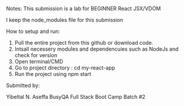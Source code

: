 Notes:
This submission is a lab for BEGINNER React JSX/VDOM


I keep the node_modules file for this submission

How to setup and run:
1. Pull the entire project from this github or download code.
2. Intsall necessery modules and dependencuies such as NodeJs and check for version
3. Open terminal/CMD
4. Go to project directory :
    cd my-react-app
5. Run the project using
    npm start

Submitted  by:
 
Yibeltal N. Aseffa 
BusyQA Full Stack Boot Camp Batch #2 